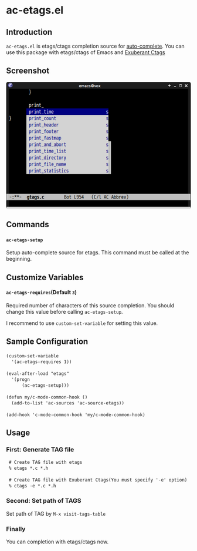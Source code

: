 # ac-etags.el

## Introduction

`ac-etags.el` is etags/ctags completion source for [auto-complete](https://github.com/auto-complete/auto-complete).
You can use this package with etags/ctags of Emacs and [Exuberant Ctags](http://ctags.sourceforge.net/)


## Screenshot

![ac-etags](image/ac-etags.png)


## Commands

#### `ac-etags-setup`

Setup auto-complete source for etags. This command must be called at the beginning.

## Customize Variables

#### `ac-etags-requires`(Default `3`)

Required number of characters of this source completion.
You should change this value before calling `ac-etags-setup`.

I recommend to use `custom-set-variable` for setting this value.


## Sample Configuration

```elisp
(custom-set-variable
  '(ac-etags-requires 1))

(eval-after-load "etags"
  '(progn
      (ac-etags-setup)))

(defun my/c-mode-common-hook ()
  (add-to-list 'ac-sources 'ac-source-etags))

(add-hook 'c-mode-common-hook 'my/c-mode-common-hook)
```

## Usage

### First: Generate TAG file

```
 # Create TAG file with etags
 % etags *.c *.h

 # Create TAG file with Exuberant Ctags(You must specify '-e' option)
 % ctags -e *.c *.h
```

### Second: Set path of TAGS

Set path of TAG by `M-x visit-tags-table`

### Finally

You can completion with etags/ctags now.
